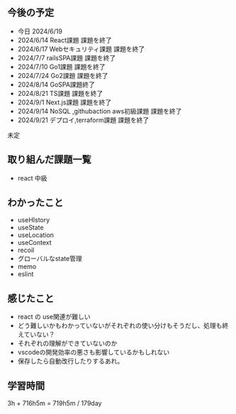 ## 今後の予定
- 今日 2024/6/19
- 2024/6/14 React課題 課題を終了
- 2024/6/17 Webセキュリティ課題 課題を終了
- 2024/7/7 railsSPA課題 課題を終了
- 2024/7/10 Go1課題 課題を終了
- 2024/7/24 Go2課題 課題を終了
- 2024/8/14 GoSPA課題終了
- 2024/8/21 TS課題 課題を終了
- 2024/9/1 Next.js課題 課題を終了
- 2024/9/14 NoSQL ,githubaction aws初級課題 課題を終了
- 2024/9/21 デプロイ,terraform課題 課題を終了

未定

## 取り組んだ課題一覧
- react 中級
## わかったこと
- useHIstory
- useState
- useLocation
- useContext
- recoil
- グローバルなstate管理
- memo
- eslint
## 感じたこと
- react の use関連が難しい
- どう難しいかもわかっていないがそれぞれの使い分けもそうだし、処理も終えていない？
- それぞれの理解ができていないのか
- vscodeの開発効率の悪さも影響しているかもしれない
- 保存したら自動改行したりするあれ。
## 学習時間
3h + 716h5m
= 719h5m  / 179day